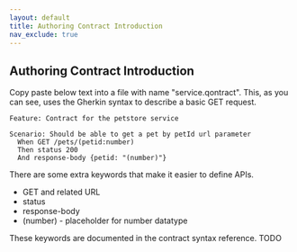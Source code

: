 ```yaml
---
layout: default
title: Authoring Contract Introduction
nav_exclude: true
---
```

Authoring Contract Introduction
-------------------------------
Copy paste below text into a file with name "service.qontract". This, as you can see, uses the Gherkin syntax to describe a basic GET request. 

    Feature: Contract for the petstore service

    Scenario: Should be able to get a pet by petId url parameter
      When GET /pets/(petid:number)
      Then status 200
      And response-body {petid: "(number)"}

There are some extra keywords that make it easier to define APIs.
* GET and related URL
* status
* response-body
* (number) - placeholder for number datatype

These keywords are documented in the contract syntax reference. TODO
